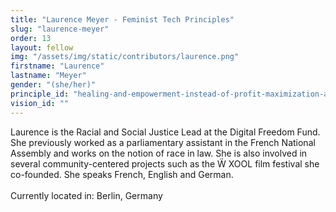 ```yaml
---
title: "Laurence Meyer - Feminist Tech Principles"
slug: "laurence-meyer"
order: 13
layout: fellow
img: "/assets/img/static/contributors/laurence.png"
firstname: "Laurence"
lastname: "Meyer"
gender: "(she/her)"
principle_id: "healing-and-empowerment-instead-of-profit-maximization-and-tech-solutionism"
vision_id: ""
---
```


Laurence is the Racial and Social Justice Lead at the Digital Freedom Fund. She previously worked as a parliamentary assistant in the French National Assembly and works on the notion of race in law. She is also involved in several community-centered projects such as the Ẅ  XOOL film festival she co-founded. She speaks French, English and German.<br>
<br>
Currently located in: Berlin, Germany


